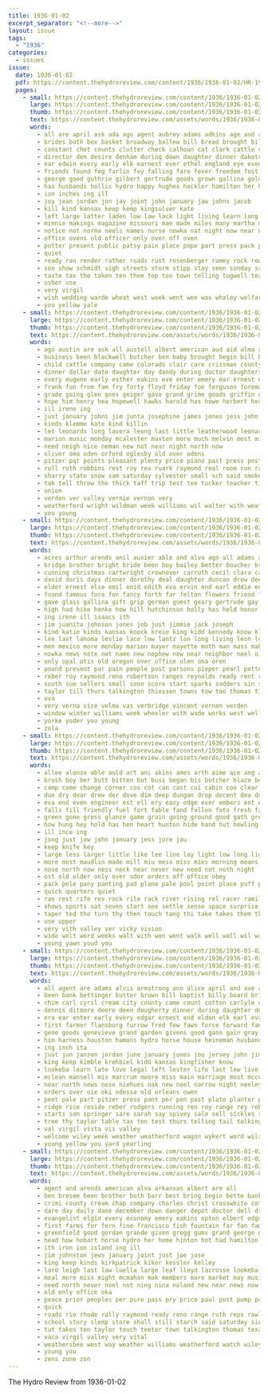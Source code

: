 ```yaml
---
title: 1936-01-02
excerpt_separator: "<!--more-->"
layout: issue
tags:
  - "1936"
categories:
  - issues
issue:
  date: 1936-01-02
  pdf: https://content.thehydroreview.com/content/1936/1936-01-02/HR-1936-01-02.pdf
  pages:
    - small: https://content.thehydroreview.com/content/1936/1936-01-02/small/HR-1936-01-02-01.jpg
      large: https://content.thehydroreview.com/content/1936/1936-01-02/large/HR-1936-01-02-01.jpg
      thumb: https://content.thehydroreview.com/content/1936/1936-01-02/thumbnails/HR-1936-01-02-01.jpg
      text: https://content.thehydroreview.com/assets/words/1936/1936-01-02/HR-1936-01-02-01.txt
      words:
        - all are april ask ada ago agent aubrey adams adkins age and albert aid ang able areas ann american alps alle
        - brides both box basket broadway ballew bill bread brought bills boat bunch business better been burner burgman bonus betty break but baruch bob began bernard boucher bandy begin bartlett bir bryson barber bart back buy ball bank best byars boone baby bidding blind bros born brother bina bull barrs block
        - constant chet counts clutter check calhoun cat clark cattle can coleman child county chelf colorado come corona cays cross city cody cyril certain came corn cheyenne cast claude church cobb clear care cleveland calendar clinton christ carl clarence christmas cole close car collier case carnegie class call coffee
        - director den desire denham during down daughter dinner dakota double day days deal doris degree december deri dolph davidson dock doing daughters dallas dollar danger derieg dick daily doctor dewey
        - ear edwin every early elk earnest ever ethel england eye even economy end east ernest earls edith
        - friends found fog farlin fey falling fare fever freedom fost firm for flora friesen fell front fort famous foggy fire farley force few fall french frost first friday fund farm free file fuss fairly from flakes fields foree favor freeze
        - george good guthrie gilbert gertrude goods grown gallina golden general glad gas greeson gave given gone grover gun games garvey game
        - has husbands hollis hydro happy hughes hackler hamilton her him hope hardware home hearing health hinds ham huge hold howard heen harold henry head humes honor hatfield held had hath how high
        - ion inches ing ill
        - joy jean jordan jon jay joint john january jaw johns jacob
        - kill kind kansas keep kemp kingsolver kate
        - left large latter laden low law lack light living learn long lamp loss loyal last like little lovely less let laws life
        - minnie makings magazine missouri mae made miles many martha marry mary mean money miss milam most music monday mater mover more magnolia may might mile mest mark maybe members merry men matter morning march mcnary must much moody man miller mins mat mea
        - notice not norma neels names nurse nowka nat night now near noon new nov neat noel nora nearing name nims necessary north
        - office ovens old officer only over off oven
        - potter present public patsy pain place pope part press pack pastor point pages poe proud purdy pinkerton pitzer pula potters person port process page pete
        - quiet
        - ready ran render rather roads rust rosenberger ramey rock rowan regular richert rex rain roll risk reason red rainwater rack riding rey
        - son show schmidt sigh streets storm stipp stay seen sunday santa six schreck she sur sevier schools sheldon standard slow store state side such send small soap saving saw sleet strong ship safe service station scarf sermon school snow smith steady sewing sons saturday sake set sit seem style session savage sim spies speak stockton soon shall said second seat sam serum secret shoe scott special south sale sow shower
        - taste tax the taken ten them top too town telling tugwell team turns table turn texas toll take than tom townsend tailor then tes thornton thing thomas tally
        - usher use
        - very virgil
        - wish wedding warde wheat west week went wee was whaley welfare way with wife wide want whitchurch williams work wait walter weatherford wayne weeks weathers well will walt wells worth whittier why
        - you yellow yale
    - small: https://content.thehydroreview.com/content/1936/1936-01-02/small/HR-1936-01-02-02.jpg
      large: https://content.thehydroreview.com/content/1936/1936-01-02/large/HR-1936-01-02-02.jpg
      thumb: https://content.thehydroreview.com/content/1936/1936-01-02/thumbnails/HR-1936-01-02-02.jpg
      text: https://content.thehydroreview.com/assets/words/1936/1936-01-02/HR-1936-01-02-02.txt
      words:
        - ago austin are ask all austell albert american aud aid alma and
        - business been blackwell butcher ben baby brought begin bill brother best but bernice bring buck balls beat bigger bernie bacon blough buy brassel bottom burn barber better ber ball basket boschert back
        - child cattle company came colorado clair care crissman county colson christmas cellar chittenden cate christ come carrie clarence cha christian constant court cox claude canton charles code craig coleson chandler conn can class clinton city caddo church carver custer car
        - dinner dollar date daughter day dandy during doctor daughters days
        - every eugene early esther eakins eve enter emery ear ernest everett ernst ever ella earl
        - frank fun from fam fry forty floyd friday foe ferguson foreman farm for friends fallen field folks few first
        - grade going glen goes geiger gave grand grime goods griffin guitar good geary gegen gorman guest goodwin gregg
        - hope him henry hea hopewell hawks harold has howe herbert head house hey hand hudson home her had harry hugo herndon hays hydro honor hinton
        - ill irene ing
        - just january johns jim junta josephine james jones jess john
        - kinds klemme kate kind killin
        - let leonards long lavera leong last little leatherwood leonard lunch lewis life lower lump lard lawless list langum
        - marion music monday mcalester maxton more much melvin most miss miles mile maud morn mough madeline mas must morning marcella mir milk maude may made market mules miller
        - need neigh nice neman new not near night north now
        - oliver oma oden orford oglesby old over odens
        - pitzer pat points pleasant plenty price piano past press post parent pennington place people paul patt private pork per
        - roll ruth robbins rest roy rea ruark raymond real room run ray robert rate
        - sharry state snow sam saturday sylvester small sch said smoke such schools scarth send school stutzman surprise sell sunday selfridge sou she strong saw sickles stay still sister south shoats son score scott sales sly saar sons sale supper supply stock sio satz sang seeds stuff see
        - tak tell throw the thick taff trip test tee tucker teacher tickel tose then thet thomas twila touche triplett timber takes thirsk them toward tat tax tree top
        - union
        - verden ver valley vernie vernon very
        - weatherford wright wildman week williams wil walter with weather wilbur want wells was wind will water wynkoop wife work while wiley wilson
        - you young
    - small: https://content.thehydroreview.com/content/1936/1936-01-02/small/HR-1936-01-02-03.jpg
      large: https://content.thehydroreview.com/content/1936/1936-01-02/large/HR-1936-01-02-03.jpg
      thumb: https://content.thehydroreview.com/content/1936/1936-01-02/thumbnails/HR-1936-01-02-03.jpg
      text: https://content.thehydroreview.com/assets/words/1936/1936-01-02/HR-1936-01-02-03.txt
      words:
        - acres arthur arends anil auxier able and alva ago all adams arkansas austell andrew ani archie anna ames amos ali are ard
        - bridge brother bright bride been boy bailey better boucher brings bill business beulah back ballew both bartlett baby barney but bea boson bassler
        - cunning christmas cartwright crownover carruth cecil clara cake coffee conway child christ ches cox cant candy city collier card cloninger came can chittenden charles con cold collins church corrine carl care claude cheer car couch college camp
        - david doris days dinner dorothy deal daughter duncan drew dee denham day della doing dark december dunnington
        - elder ernest else emil enid edith eva ervin end earl eddie enter elmen eakins eve eugene
        - found famous fore fon fancy forth far felton flowers friend falls friday frank friends fluke farm fan from funny frost fred foster fare faye friesen few fruit for favorite
        - gave glass gallina gift grip german guest geary gertrude gay gordon griffin good given george games gaylene gelling goose gears
        - high had hike henke how hill hutchinson holly has held honor harry hile harold hafer hoyt hater heide howerton hinton hatfield her holton huge han howard hydro helen henry hot horn home
        - ing irene ill isaacs ith
        - jim juanita johnson jones job just jimmie jack joseph
        - kind katie kinds kansas knock kreie king kidd kennedy know klem koozer
        - lee last lahoma leslie lace low lantz lon long living leon left like lone little lester lovely later loose leora lorene london land logan lacy live leona
        - men mexico more monday marion mayer mayette moth man mass mabel miller much matthews messer marie miles maxton marsh marriage marshall many marianna means members magnolia must marguerite made moss mattie miss marcrum marvel mest merle mankins
        - nowka news note not name new nephew now near neighbor neel nims never niece nick noon newton
        - only opal otis old oregon over office olen ona oren
        - pound present par pain people post parsons pieper pearl potter pasto pleasure proud place
        - reber roy raymond reno robertson ranges reynolds ready rent robert roland roll roof rand read ross ralph ruby russell rowland rick rowan rust real
        - south sue sellers small soon score start sparks sodders sin senior stockton station sand strong sam street severe sanchez son siren smith service sandlin see sho schreck stella star sledge second simpson saturday stake sur she school
        - taylor till thurs talkington thiessen towns tow too thomas tickell town tate them taken tilford ted times take tak the texas tomlins thoma
        - uva
        - very verna vice velma vas verbridge vincent vernon verden
        - window winter williams week wheeler with wade works west well wesley weak went warde white way want watch write winners was will wilma wedding weeks walk wiley wyatt walter won wells wan weatherford wellborn weather word while
        - yorke yoder you young
        - zola
    - small: https://content.thehydroreview.com/content/1936/1936-01-02/small/HR-1936-01-02-04.jpg
      large: https://content.thehydroreview.com/content/1936/1936-01-02/large/HR-1936-01-02-04.jpg
      thumb: https://content.thehydroreview.com/content/1936/1936-01-02/thumbnails/HR-1936-01-02-04.jpg
      text: https://content.thehydroreview.com/assets/words/1936/1936-01-02/HR-1936-01-02-04.txt
      words:
        - allee alonzo able auld art ani akins ames arth aime ace ang are aid awa aye and all alder andy ask
        - brush boy ber butt bitten but busi began bis butcher blaze begun big been better bet bank back bare buc bolis bear bene both boss birch bull bath blade bout brought body best bennet begin bore bas below bottom broll boots
        - camp come change corner cos cot can cast cui cabin coo clear case came credit carry cluster course cat cross cry common cox cheer close cali choice comes cool cook cover curt
        - due dry dear drew der dove dim deep dungan drop decent dea down day doctor dad dip dell daughter dull doze does dack
        - eva end even engineer est ell ery easy edge ever embers ent else elgar eon every east
        - falls fill friendly fuel fort fable fand fallen foto fresh fairly fight fed fire fly face fish fix fell friends from fun far ford fear forward felt fetch free fint front fox flies first fin for fast fing
        - green gone gress glance game grain going ground good gath greedy gaze gallant given gest gave gan gray gold garth
        - how hung hey hold has hen heart hunton hide hand hut howling hot hair hydro hoe holding him head high home hie hundred hard her half husby had hux hee held
        - ill ince ing
        - jong just jow john january jess jore jou
        - keep knife key
        - large less larger little like lee line lay light low long lighter later luck loose lose leather left leader last look learn lie lege learned les let
        - more most maudlin made mill miu mess miss mies morning means many mass meal moss mills may moment must mer mans matter might moose man mal mat much mackenzie mise
        - nose north now ness neck near never new need not noth night
        - ost old older only over odor orders off office obey
        - pack pole pany panting pad plane pale pool point place puff part present past plant pride poles pot pull pleasant presume paugh plan pan piece
        - quick quarters quiet
        - ran rest rife res rock rile rack river rising rel racer ramil reach ready rinks rather rise roost robert ruddy raw rom rose rill rocks
        - shows sports sat seven start see settle sense space surprise step stake stead sou sack shark shoot sit saw set smoke still sunrise slim soon slice simple side saturday second sho sowe send swamp say sare sum sleep schemer sot she smith said span sie save sir stuff sank sun shoulder stay sister shape scott staring standard smile shade shown such spruce sniff stand simmering stroke share soles shall
        - taper ted tho turn thy then touch tang thi take takes them than trees tips thing train taunt toto tell too taste till tee tam trom torn thick try taken tim the treat throw thai telling tree
        - use upper
        - very vith valley ver vicky vivian
        - wide welt word weeks walt with won went walk well wall wil wanda wing wells whip while was work will wake willia willow win welcome wine wear worst want water wind wreath wilds week wood wit way wild willows why
        - young yawn youd you
    - small: https://content.thehydroreview.com/content/1936/1936-01-02/small/HR-1936-01-02-05.jpg
      large: https://content.thehydroreview.com/content/1936/1936-01-02/large/HR-1936-01-02-05.jpg
      thumb: https://content.thehydroreview.com/content/1936/1936-01-02/thumbnails/HR-1936-01-02-05.jpg
      text: https://content.thehydroreview.com/assets/words/1936/1936-01-02/HR-1936-01-02-05.txt
      words:
        - all agent are adams alvis armstrong ann alice april and ave ard able anna aid agnes
        - been bank bettinger butter brown bill baptist billy board bring belfry bushman byrum big business ball but brackeen bryan banks butler balle brother barrs bennett barrett barr blaine breed brought bik bail burst brindle bear
        - chim carl cyril cream city county came count cotton carlyle chance christ cattle cheap cheeks christmas colony chain clinton con capo cope cash chilli cart corn chairs cecil credit coffee clarence clark charles class cogar candle charies church claude cook company creek clyde center
        - dennis ditmore deere deen dougherty dinner during daughter deer deering day dandy days deputy davenport does date daughters david
        - era ear enter early every edgar ernest end eldon elk earl eva emerson elizabeth esa ever edward eula epperly eager edith east epton
        - first farmer flansburg furrow fred few fawn force forward fand fern fowler friends freeze foss fever for forget from full favors finley fam farm fresh friday fost filling fly
        - gene goods genevieve grand garden givens good gann gain gray gordon given gue gallon glidewell gear george gang gripe gram grover
        - him harness houston hamons hydro horse house heineman husband half hawks happy home honorable herbert held hole high head harrow hall how henry harding harris her had hinton harry hay hollis harley
        - ing inch ita
        - just jun janzen jordan june january jones jou jersey john jim job
        - king keep kimble krehbiel kidd kansas kingfisher know
        - lookeba learn late love legal left lester life last lew live light ler lightning lawton leather lister lucy lunch lee lulu laughter loyd ledger leonard let lowell lynn loretta long lay little lawter line louis
        - mclean mansell mis marcrum moore miss main marriage most mccullock mer mas mcphearson melba miller mcdougal mower murphy mare may moline murray many margaret morning much man messer mules mule maguire miles members made monday mention mae
        - near north news nose niehues nak new noel narrow night neeley note newton noon not necessary need needy now
        - orders over oie oki odessa old orleans owen
        - pent pale part pitzer press pant per pen past plate planter post present people pigeon place pleasant president public power
        - ridge rice reside reber rodgers running ren roy range rey robert reynolds raymond roan ruth ray ris row ringler rolls randell rack riggs rust rhoads richardson rio red ross roost record rath
        - starts son springer sare sarah say spivey sale sell sickles shanks sleep swan snow start set sled stoye sunday smooth she supper south scott see shall school scotch state sid sermon said service springs smith special sen spring shape sok sherman soon sherwood span sou sons short small simmons saturday sam strong sister
        - tree thy taylor table tax ten test thurs telling tail talkington thing too teach till texas thomas them tooman thome tha take tennessee ted the
        - val virgil vista vis valley
        - welcome wiley week weather weatherford wagon wykert word wilson writer wife words well walter wallace willer will worlds whaley with worker waters white willert washburn was west work windsor wheat willis way wood
        - young yellow you yard yearling
    - small: https://content.thehydroreview.com/content/1936/1936-01-02/small/HR-1936-01-02-06.jpg
      large: https://content.thehydroreview.com/content/1936/1936-01-02/large/HR-1936-01-02-06.jpg
      thumb: https://content.thehydroreview.com/content/1936/1936-01-02/thumbnails/HR-1936-01-02-06.jpg
      text: https://content.thehydroreview.com/assets/words/1936/1936-01-02/HR-1936-01-02-06.txt
      words:
        - agent and arends american alva arkansas albert are all
        - ben bresee been brother both barr best bring begin bette bank bough bag boat better black buck bishop branson burg beat breath but bluff bryan bible big bales bill ber burkhart buys bunch business ball buy box bonus back
        - crimi county cream chap company charles christ crosswhite cotton cyril con chas colorado cole caddo cases churches christmas cali cays change custer clinton clyde carney coffee close cost clover chapel can come cast city car camp child cash call card cabin chain cape candy cold church carnegie
        - dare day daily dane december down danger depot doctor dell dressing date dinner dill
        - evangelist elgin every economy emery eakins epton elbert edgar edmond enter
        - first farms for fern fine francisco fish fountain far fan famous flight front friendly from folks full fell fails frisco fail friends frank fresh foe friday flansburg fam free
        - greenfield good gordan grande given gregg gums grand george gilbert glass gallon
        - head how hobart horse hydro her home hinton hot had hamilton hopewell honey hunting has homes henke hand hardware herndon hawks hour heart hustler high
        - ith iron ion island ing ill
        - jim johnston jews january joint just joe jose
        - king keep kinds kirkpatrick kiker kessler kelley
        - lard leigh last law luella large leaf lloyd lacrosse lookeba lester lesson learn lang little like left
        - meal more miss might mcmahan mak members mare market may music mon main money mae masoner men most marcella miles method
        - need north never noel not ning nina noland new near news now nine notice night
        - old only office oka
        - peace prior peoples per pure pass pry price paul post pump public plenty present pounds power pastor powder pere plan pail pay payment pepper pound page pride par
        - quick
        - roads rio rhode rally raymond ready reno range ruth reps rawleigh red raw riggs real
        - school story slemp store shall still starch said saturday singer second shan sea song she spring son small sugar states sale steward soap shows stick sermons special see say san safe sylvester saul smith selfridge spies such snyder sermon sunday seen start sons south send service sunny seal street space spells sister severe
        - tut takes ten taylor touch teeter town talkington thomas texas the them then tennessee trial trench try trip tite thing
        - vaca virgil valley very vital
        - weathersbee west way weather williams weatherford watch wiley weekly work write wil wach wade wilson wood winter went white will week with weight wall was worst
        - young you
        - zens zone zon
---
```


The Hydro Review from 1936-01-02

<!--more-->

